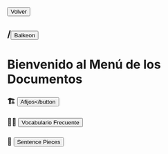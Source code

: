 
<button class="button-82-pushable" role="button" onclick="history.back()">
  <span class="button-82-shadow"></span>
  <span class="button-82-edge"></span>
  <span class="button-82-front text">
  Volver
 </span> </button>

## /<button class="button-16" role="button" onclick="location.href='../index'">Balkeon</button>

# Bienvenido al Menú de los Documentos

### 🏗 <button class="button-16" role="button" onclick="location.href='./affixes'">Afijos</button

### 😶‍🌫️ <button class="button-16" role="button" onclick="location.href='./vocabulary'">Vocabulario Frecuente</button>

### 🧩 <button class="button-16" role="button" onclick="location.href='./sentencepieces'">Sentence Pieces</button>

